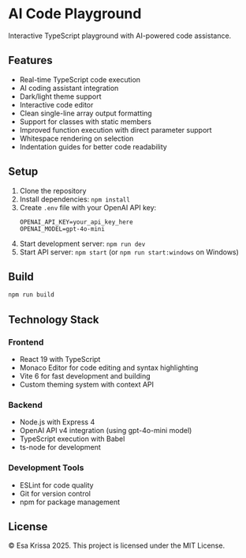 # AI Code Playground

Interactive TypeScript playground with AI-powered code assistance.

## Features

- Real-time TypeScript code execution
- AI coding assistant integration
- Dark/light theme support
- Interactive code editor
- Clean single-line array output formatting
- Support for classes with static members
- Improved function execution with direct parameter support
- Whitespace rendering on selection
- Indentation guides for better code readability

## Setup

1. Clone the repository
2. Install dependencies: `npm install`
3. Create `.env` file with your OpenAI API key:
   ```
   OPENAI_API_KEY=your_api_key_here
   OPENAI_MODEL=gpt-4o-mini
   ```
4. Start development server: `npm run dev`
5. Start API server: `npm start` (or `npm run start:windows` on Windows)

## Build

```bash
npm run build
```

## Technology Stack

### Frontend
- React 19 with TypeScript
- Monaco Editor for code editing and syntax highlighting
- Vite 6 for fast development and building
- Custom theming system with context API

### Backend
- Node.js with Express 4
- OpenAI API v4 integration (using gpt-4o-mini model)
- TypeScript execution with Babel
- ts-node for development

### Development Tools
- ESLint for code quality
- Git for version control
- npm for package management

## License

© Esa Krissa 2025. This project is licensed under the MIT License. 
